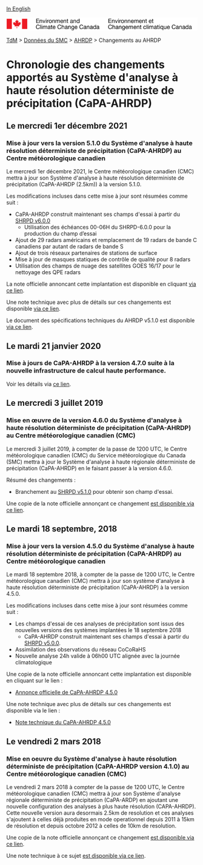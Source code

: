 [In English](changelog_hrdpa_en.md)

![ECCC logo](../../img_eccc-logo.png)

[TdM](../../readme_fr.md) > [Données du SMC](../readme_fr.md) > [AHRDP](readme_hrdpa_fr.md) > Changements au AHRDP

# Chronologie des changements apportés au Système d'analyse à haute résolution déterministe de précipitation (CaPA-AHRDP)

## Le mercredi 1er décembre 2021

### Mise à jour vers la version 5.1.0 du Système d'analyse à haute résolution déterministe de précipitation (CaPA-AHRDP) au Centre météorologique canadien

Le mercredi 1er décembre 2021, le Centre météorologique canadien (CMC) mettra à jour son Système d'analyse à haute résolution déterministe de précipitation (CaPA-AHRDP (2.5km)) à la version 5.1.0.

Les modifications incluses dans cette mise à jour sont résumées comme suit :

* CaPA-AHRDP construit maintenant ses champs d'essai à partir du [SHRPD v6.0.0](../nwp_hrdps/changelog_hrdps_fr.md)
   * Utilisation des échéances 00-06H du SHRPD-6.0.0 pour la production du champ d’essai
* Ajout de 29 radars américains et remplacement de 19 radars de bande C canadiens par autant de radars de bande S
* Ajout de trois réseaux partenaires de stations de surface
* Mise à jour de masques statiques de contrôle de qualité pour 8 radars
* Utilisation des champs de nuage des satellites GOES 16/17 pour le nettoyage des QPE radars

La note officielle annoncant cette implantation est disponible en cliquant [via ce lien](https://dd.meteo.gc.ca/doc/genots/2021/11/26/NOCN03_CWAO_262118___50159).

Une note technique avec plus de détails sur ces changements est disponible [via ce lien](https://collaboration.cmc.ec.gc.ca/cmc/cmoi/product_guide/docs/tech_notes/technote_capa_hrdpa-510_f.pdf).

Le document des spécifications techniques du AHRDP v5.1.0 est disponible [via ce lien](https://collaboration.cmc.ec.gc.ca/cmc/cmoi/product_guide/docs/tech_specifications/tech_specifications_HRDPA_5.1.0_f.pdf).

## Le mardi 21 janvier 2020

### Mise à jours de CaPA-AHRDP à la version 4.7.0 suite à la nouvelle infrastructure de calcul haute performance. 

Voir les détails via [ce lien](../changelog_multisystems_fr.md).

## Le mercredi 3 juillet 2019

### Mise en œuvre de la version 4.6.0 du Système d'analyse à haute résolution déterministe de précipitation (CaPA-AHRDP) au Centre météorologique canadien (CMC)

Le mercredi 3 juillet 2019, à compter de la passe de 1200 UTC, le Centre météorologique canadien (CMC) du Service météorologique du Canada (SMC) mettra à jour le Système d'analyse à haute régionale déterministe de précipitation (CaPA-AHRDP) en le faisant passer à la version 4.6.0.

Résumé des changements :

* Branchement au [SHRPD v5.1.0](../nwp_hrdps/changelog_hrdps_fr.md) pour obtenir son champ d'essai.

Une copie de la note officielle annonçant ce changement [est disponible via ce lien](http://dd.meteo.gc.ca/doc/genots/2019/07/03/NOCN03_CWAO_031240___43184).

## Le mardi 18 septembre, 2018

### Mise à jour vers la version 4.5.0 du Système d'analyse à haute résolution déterministe de précipitation (CaPA-AHRDP) au Centre météorologique canadien

Le mardi 18 septembre 2018, à compter de la passe de 1200 UTC, le Centre météorologique canadien (CMC) mettra à jour son système d'analyse à haute résolution déterministe de précipitation (CaPA-AHRDP) à la version 4.5.0.

Les modifications incluses dans cette mise à jour sont résumées comme suit :

* Les champs d'essai de ces analyses de précipitation sont issus des nouvelles versions des systèmes implantées le 18 septembre 2018
    * CaPA-AHRDP construit maintenant ses champs d'essai à partir du [SHRPD v5.0.0](../nwp_hrdps/changelog_hrdps_fr.md).
* Assimilation des observations du réseau CoCoRaHS
* Nouvelle analyse 24h valide à 06h00 UTC alignée avec la journée climatologique

Une copie de la note officielle annoncant cette implantation est disponible en cliquant sur le lien :

* [Annonce officielle de CaPA-AHRDP 4.5.0](http://dd.meteo.gc.ca/doc/genots/2018/09/17/NOCN03_CWAO_171416___54417)

Une note technique avec plus de détails sur ces changements est disponible via le lien :

* [Note technique du CaPA-AHRDP 4.5.0](https://collaboration.cmc.ec.gc.ca/cmc/cmoi/product_guide/docs/tech_notes/technote_capa_hrdpa-450_20180918_f.pdf)

## Le vendredi 2 mars 2018

### Mise en oeuvre du Système d'analyse à haute résolution déterministe de précipitation (CaPA-AHRDP version 4.1.0) au Centre météorologique canadien (CMC)

Le vendredi 2 mars 2018 à compter de la passe de 1200 UTC, le Centre météorologique canadien (CMC) mettra à jour son Système d'analyse régionale déterministe de précipitation (CaPA-ARDP) en ajoutant une nouvelle configuration des analyses à plus haute résolution (CAPA-AHRDP). Cette nouvelle version aura desormais 2.5km de resolution et ces analyses s'ajoutent à celles déjà produites en mode operationnel depuis 2011 à 15km de résolution et depuis octobre 2012 à celles de 10km de resolution.

Une copie de la note officielle annonçant ce changement [est disponible via ce lien](http://dd.meteo.gc.ca/doc/genots/2018/03/02/NOCN03_CWAO_022008___00002).

Une note technique à ce sujet [est disponible via ce lien](https://collaboration.cmc.ec.gc.ca/cmc/cmoi/product_guide/docs/tech_notes/CAPA-HRDPA_4_1_0_Tech_note_f.pdf).







